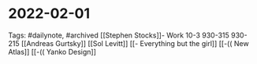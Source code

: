 # 2022-02-01
Tags: #dailynote, #archived 
[[Stephen Stocks]]- Work
10-3
930-315
930-215
[[Andreas Gurtsky]]
[[Sol Levitt]]
[[- Everything but the girl]]
[[-(( New Atlas]]
[[-(( Yanko Design]]


